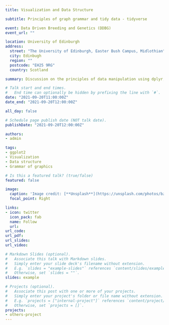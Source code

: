 ```yaml
---
title: Visualization and Data Structure

subtitle: Principles of graph grammar and tidy data - tidyverse

event: Data Driven Breeding and Genetics (DDBG)
event_url: ""

location: University of Edinburgh
address:
  street: "The University of Edinburgh, Easter Bush Campus, Midlothian"
  city: Edinbugh
  region: ""
  postcode: "EH25 9RG"
  country: Scotland

summary: Discussion on the principles of data manipulation using dplyr, tidyr, and readr

# Talk start and end times.
#   End time can optionally be hidden by prefixing the line with `#`.
date: "2021-09-20T11:00:00Z"
date_end: "2021-09-20T12:00:00Z"

all_day: false

# Schedule page publish date (NOT talk date).
publishDate: "2021-09-20T12:00:00Z"

authors: 
- admin

tags:
- ggplot2
- Visualization
- Data structure
- Grammar of graphics

# Is this a featured talk? (true/false)
featured: false

image:
  caption: 'Image credit: [**Unsplash**](https://unsplash.com/photos/bzdhc5b3Bxs)'
  focal_point: Right

links:
- icon: twitter
  icon_pack: fab
  name: Follow
  url:
url_code: 
url_pdf: 
url_slides: 
url_video: 

# Markdown Slides (optional).
#   Associate this talk with Markdown slides.
#   Simply enter your slide deck's filename without extension.
#   E.g. `slides = "example-slides"` references `content/slides/example-slides.md`.
#   Otherwise, set `slides = ""`.
slides: example

# Projects (optional).
#   Associate this post with one or more of your projects.
#   Simply enter your project's folder or file name without extension.
#   E.g. `projects = ["internal-project"]` references `content/project/deep-learning/index.md`.
#   Otherwise, set `projects = []`.
projects:
- others-project
---
```

